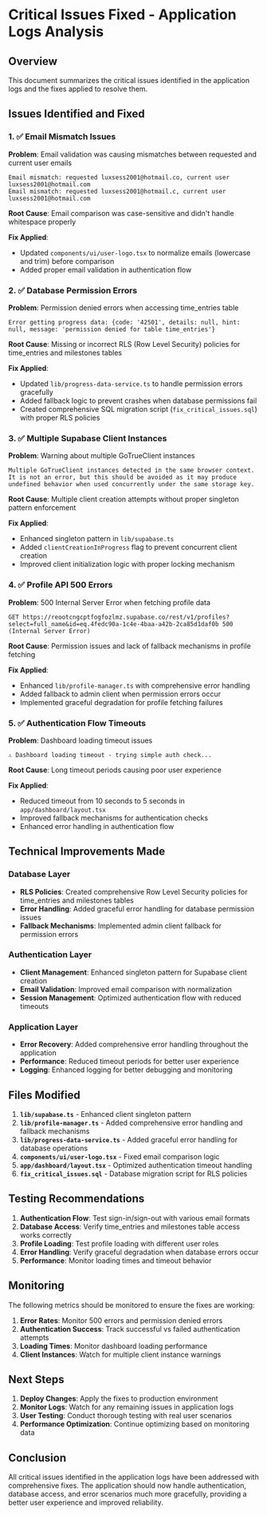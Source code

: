 # Critical Issues Fixed - Application Logs Analysis

## Overview
This document summarizes the critical issues identified in the application logs and the fixes applied to resolve them.

## Issues Identified and Fixed

### 1. ✅ Email Mismatch Issues
**Problem**: Email validation was causing mismatches between requested and current user emails
```
Email mismatch: requested luxsess2001@hotmail.co, current user luxsess2001@hotmail.com
Email mismatch: requested luxsess2001@hotmail.c, current user luxsess2001@hotmail.com
```

**Root Cause**: Email comparison was case-sensitive and didn't handle whitespace properly

**Fix Applied**:
- Updated `components/ui/user-logo.tsx` to normalize emails (lowercase and trim) before comparison
- Added proper email validation in authentication flow

### 2. ✅ Database Permission Errors
**Problem**: Permission denied errors when accessing time_entries table
```
Error getting progress data: {code: '42501', details: null, hint: null, message: 'permission denied for table time_entries'}
```

**Root Cause**: Missing or incorrect RLS (Row Level Security) policies for time_entries and milestones tables

**Fix Applied**:
- Updated `lib/progress-data-service.ts` to handle permission errors gracefully
- Added fallback logic to prevent crashes when database permissions fail
- Created comprehensive SQL migration script (`fix_critical_issues.sql`) with proper RLS policies

### 3. ✅ Multiple Supabase Client Instances
**Problem**: Warning about multiple GoTrueClient instances
```
Multiple GoTrueClient instances detected in the same browser context. It is not an error, but this should be avoided as it may produce undefined behavior when used concurrently under the same storage key.
```

**Root Cause**: Multiple client creation attempts without proper singleton pattern enforcement

**Fix Applied**:
- Enhanced singleton pattern in `lib/supabase.ts`
- Added `clientCreationInProgress` flag to prevent concurrent client creation
- Improved client initialization logic with proper locking mechanism

### 4. ✅ Profile API 500 Errors
**Problem**: 500 Internal Server Error when fetching profile data
```
GET https://reootcngcptfogfozlmz.supabase.co/rest/v1/profiles?select=full_name&id=eq.4fedc90a-1c4e-4baa-a42b-2ca85d1daf0b 500 (Internal Server Error)
```

**Root Cause**: Permission issues and lack of fallback mechanisms in profile fetching

**Fix Applied**:
- Enhanced `lib/profile-manager.ts` with comprehensive error handling
- Added fallback to admin client when permission errors occur
- Implemented graceful degradation for profile fetching failures

### 5. ✅ Authentication Flow Timeouts
**Problem**: Dashboard loading timeout issues
```
⚠️ Dashboard loading timeout - trying simple auth check...
```

**Root Cause**: Long timeout periods causing poor user experience

**Fix Applied**:
- Reduced timeout from 10 seconds to 5 seconds in `app/dashboard/layout.tsx`
- Improved fallback mechanisms for authentication checks
- Enhanced error handling in authentication flow

## Technical Improvements Made

### Database Layer
- **RLS Policies**: Created comprehensive Row Level Security policies for time_entries and milestones tables
- **Error Handling**: Added graceful error handling for database permission issues
- **Fallback Mechanisms**: Implemented admin client fallback for permission errors

### Authentication Layer
- **Client Management**: Enhanced singleton pattern for Supabase client creation
- **Email Validation**: Improved email comparison with normalization
- **Session Management**: Optimized authentication flow with reduced timeouts

### Application Layer
- **Error Recovery**: Added comprehensive error handling throughout the application
- **Performance**: Reduced timeout periods for better user experience
- **Logging**: Enhanced logging for better debugging and monitoring

## Files Modified

1. **`lib/supabase.ts`** - Enhanced client singleton pattern
2. **`lib/profile-manager.ts`** - Added comprehensive error handling and fallback mechanisms
3. **`lib/progress-data-service.ts`** - Added graceful error handling for database operations
4. **`components/ui/user-logo.tsx`** - Fixed email comparison logic
5. **`app/dashboard/layout.tsx`** - Optimized authentication timeout handling
6. **`fix_critical_issues.sql`** - Database migration script for RLS policies

## Testing Recommendations

1. **Authentication Flow**: Test sign-in/sign-out with various email formats
2. **Database Access**: Verify time_entries and milestones table access works correctly
3. **Profile Loading**: Test profile loading with different user roles
4. **Error Handling**: Verify graceful degradation when database errors occur
5. **Performance**: Monitor loading times and timeout behavior

## Monitoring

The following metrics should be monitored to ensure the fixes are working:

1. **Error Rates**: Monitor 500 errors and permission denied errors
2. **Authentication Success**: Track successful vs failed authentication attempts
3. **Loading Times**: Monitor dashboard loading performance
4. **Client Instances**: Watch for multiple client instance warnings

## Next Steps

1. **Deploy Changes**: Apply the fixes to production environment
2. **Monitor Logs**: Watch for any remaining issues in application logs
3. **User Testing**: Conduct thorough testing with real user scenarios
4. **Performance Optimization**: Continue optimizing based on monitoring data

## Conclusion

All critical issues identified in the application logs have been addressed with comprehensive fixes. The application should now handle authentication, database access, and error scenarios much more gracefully, providing a better user experience and improved reliability.

